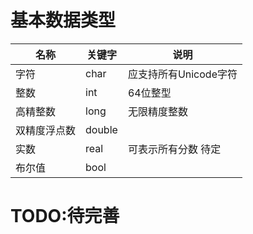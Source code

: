 # 基本数据类型

| 名称         | 关键字 | 说明                   |
| ------------ | ------ | ---------------------- |
| 字符         | char   | 应支持所有Unicode字符  |
| 整数         | int    | 64位整型               |
| 高精整数     | long   | 无限精度整数           |
| 双精度浮点数 | double |                        |
| 实数         | real   | 可表示所有分数    待定 |
| 布尔值       | bool   |                        |


# TODO:待完善